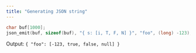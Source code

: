 ```yaml
---
title: "Generating JSON string"
---
```


```c
char buf[1000];
json_emit(buf, sizeof(buf), "{ s: [i, T, F, N] }", "foo", (long) -123);
```

Output: `{ "foo": [-123, true, false, null] }`

